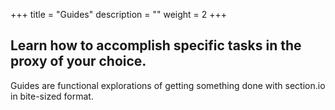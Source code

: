+++
title = "Guides"
description = ""
weight = 2
+++
## Learn how to accomplish specific tasks in the proxy of your choice.

Guides are functional explorations of getting something done with section.io in bite-sized format.